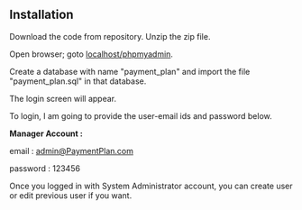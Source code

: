 ## Installation

Download the code from repository.
Unzip the zip file.

Open browser; goto [localhost/phpmyadmin](http://localhost/phpmyadmin).

Create a database with name "payment_plan" and import the file "payment_plan.sql" in that database.

The login screen will appear.

To login, I am going to provide the user-email ids and password below.

**Manager Account :**

email :  admin@PaymentPlan.com

password : 123456

Once you logged in with System Administrator account, you can create user or edit previous user if you want.

